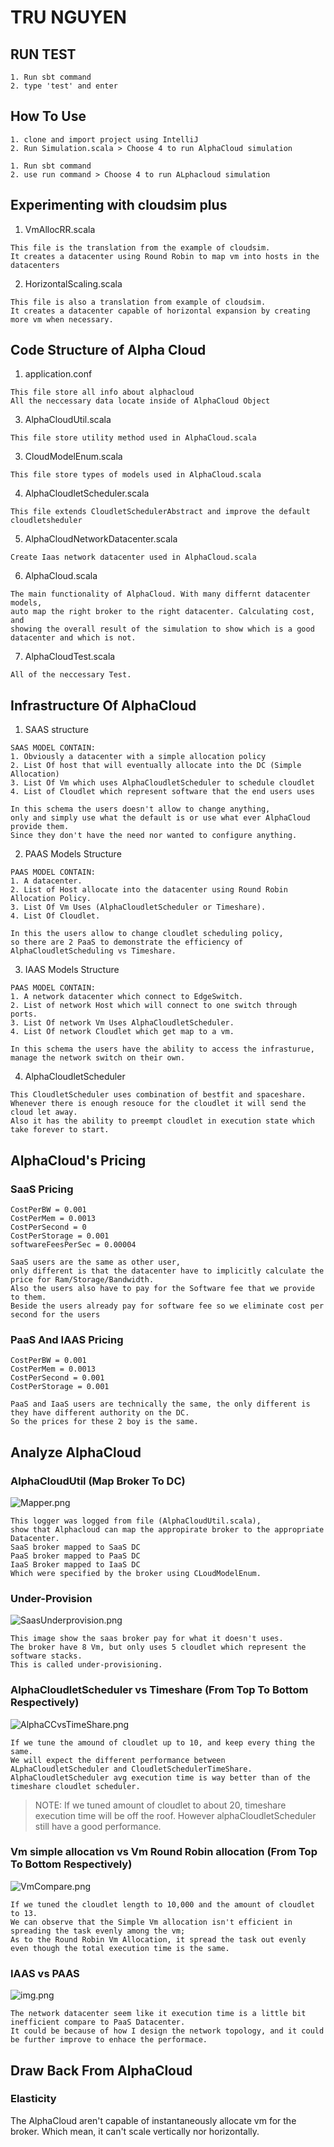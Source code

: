 # TRU NGUYEN

## RUN TEST

```
1. Run sbt command
2. type 'test' and enter
```

## How To Use

```
1. clone and import project using IntelliJ
2. Run Simulation.scala > Choose 4 to run AlphaCloud simulation
```

```
1. Run sbt command
2. use run command > Choose 4 to run ALphacloud simulation
```

## Experimenting with cloudsim plus

1. VmAllocRR.scala
```
This file is the translation from the example of cloudsim.
It creates a datacenter using Round Robin to map vm into hosts in the datacenters
```

2. HorizontalScaling.scala
```
This file is also a translation from example of cloudsim.
It creates a datacenter capable of horizontal expansion by creating more vm when necessary.
```

## Code Structure of Alpha Cloud

1. application.conf
```
This file store all info about alphacloud
All the neccessary data locate inside of AlphaCloud Object
```

3. AlphaCloudUtil.scala
```
This file store utility method used in AlphaCloud.scala
```

3. CloudModelEnum.scala
```
This file store types of models used in AlphaCloud.scala
```

4. AlphaCloudletScheduler.scala
```
This file extends CloudletSchedulerAbstract and improve the default cloudletsheduler
```

5. AlphaCloudNetworkDatacenter.scala
```
Create Iaas network datacenter used in AlphaCloud.scala
```

6. AlphaCloud.scala
```
The main functionality of AlphaCloud. With many differnt datacenter models,
auto map the right broker to the right datacenter. Calculating cost, and 
showing the overall result of the simulation to show which is a good datacenter and which is not.
```

7. AlphaCloudTest.scala
```
All of the neccessary Test.
```

## Infrastructure Of AlphaCloud

1. SAAS structure
```
SAAS MODEL CONTAIN:
1. Obviously a datacenter with a simple allocation policy
2. List Of host that will eventually allocate into the DC (Simple Allocation)
3. List Of Vm which uses AlphaCloudletScheduler to schedule cloudlet
4. List of Cloudlet which represent software that the end users uses

In this schema the users doesn't allow to change anything, 
only and simply use what the default is or use what ever AlphaCloud provide them.
Since they don't have the need nor wanted to configure anything.
```

2. PAAS Models Structure
```
PAAS MODEL CONTAIN:
1. A datacenter.
2. List of Host allocate into the datacenter using Round Robin Allocation Policy.
3. List Of Vm Uses (AlphaCloudletScheduler or Timeshare).
4. List Of Cloudlet.

In this the users allow to change cloudlet scheduling policy, 
so there are 2 PaaS to demonstrate the efficiency of AlphaCloudletScheduling vs Timeshare.
```

3. IAAS Models Structure
```
PAAS MODEL CONTAIN:
1. A network datacenter which connect to EdgeSwitch.
2. List of network Host which will connect to one switch through ports.
3. List Of network Vm Uses AlphaCloudletScheduler.
4. List Of network Cloudlet which get map to a vm.

In this schema the users have the ability to access the infrasturue, 
manage the network switch on their own.
```

4. AlphaCloudletScheduler
```
This CloudletScheduler uses combination of bestfit and spaceshare. 
Whenever there is enough resouce for the cloudlet it will send the cloud let away. 
Also it has the ability to preempt cloudlet in execution state which take forever to start.
```

## AlphaCloud's Pricing

### SaaS Pricing
```
CostPerBW = 0.001
CostPerMem = 0.0013
CostPerSecond = 0
CostPerStorage = 0.001
softwareFeesPerSec = 0.00004

SaaS users are the same as other user, 
only different is that the datacenter have to implicitly calculate the price for Ram/Storage/Bandwidth.
Also the users also have to pay for the Software fee that we provide to them.
Beside the users already pay for software fee so we eliminate cost per second for the users
```

### PaaS And IAAS Pricing
```
CostPerBW = 0.001
CostPerMem = 0.0013
CostPerSecond = 0.001
CostPerStorage = 0.001

PaaS and IaaS users are technically the same, the only different is they have different authority on the DC.
So the prices for these 2 boy is the same.
```

## Analyze AlphaCloud

### AlphaCloudUtil (Map Broker To DC)
![Mapper.png](Mapper.png)
```
This logger was logged from file (AlphaCloudUtil.scala), 
show that Alphacloud can map the appropirate broker to the appropriate Datacenter.
SaaS broker mapped to SaaS DC
PaaS broker mapped to PaaS DC
IaaS Broker mapped to IaaS DC
Which were specified by the broker using CLoudModelEnum.
```

### Under-Provision
![SaasUnderprovision.png](SaasUnderprovision.png)
```
This image show the saas broker pay for what it doesn't uses. 
The broker have 8 Vm, but only uses 5 cloudlet which represent the software stacks.
This is called under-provisioning.
```


### AlphaCloudletScheduler vs Timeshare (From Top To Bottom Respectively)
![AlphaCCvsTimeShare.png](AlphaCCvsTimeShare.png)
```
If we tune the amound of cloudlet up to 10, and keep every thing the same.
We will expect the different performance between ALphaCloudletScheduler and CloudletSchedulerTimeShare. 
AlphaCloudletScheduler avg execution time is way better than of the timeshare cloudlet scheduler.
```
> NOTE: If we tuned amount of cloudlet to about 20, timeshare execution time will be off the roof.
> However alphaCloudletScheduler still have a good performance.

### Vm simple allocation vs Vm Round Robin allocation (From Top To Bottom Respectively)
![VmCompare.png](VmCompare.png)
```
If we tuned the cloudlet length to 10,000 and the amount of cloudlet to 13. 
We can observe that the Simple Vm allocation isn't efficient in spreading the task evenly among the vm; 
As to the Round Robin Vm Allocation, it spread the task out evenly even though the total execution time is the same.
```

### IAAS vs PAAS
![img.png](PaaSvsIaaS.png)
```
The network datacenter seem like it execution time is a little bit inefficient compare to PaaS Datacenter.
It could be because of how I design the network topology, and it could be further improve to enhace the performace.
```

## Draw Back From AlphaCloud

### Elasticity
The AlphaCloud aren't capable of instantaneously allocate vm for the broker. 
Which mean, it can't scale vertically nor horizontally.